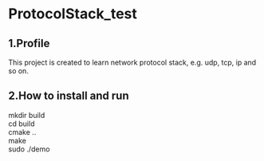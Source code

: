 # ProtocolStack_test
## 1.Profile
This project is created to learn network protocol stack, e.g. udp, tcp, ip and so on.
## 2.How to install and run
mkdir build <br>
cd build <br>
cmake .. <br>
make <br>
sudo ./demo <br>
